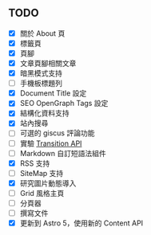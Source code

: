 ## TODO

- [x] 關於 About 頁
- [x] 標籤頁
- [x] 頁腳
- [x] 文章頁腳相關文章
- [x] 暗黑模式支持
- [ ] 手機板標題列
- [x] Document Title 設定
- [x] SEO OpenGraph Tags 設定
- [x] 結構化資料支持
- [x] 站內搜尋
- [ ] 可選的 giscus 評論功能
- [ ] 實驗 [Transition API](https://docs.astro.build/en/guides/view-transitions/)
- [ ] Markdown 自訂短語法組件
- [x] RSS 支持
- [ ] SiteMap 支持
- [x] 研究圖片動態導入
- [ ] Grid 風格主頁
- [ ] 分頁器
- [ ] 撰寫文件
- [x] 更新到 Astro 5，使用新的 Content API